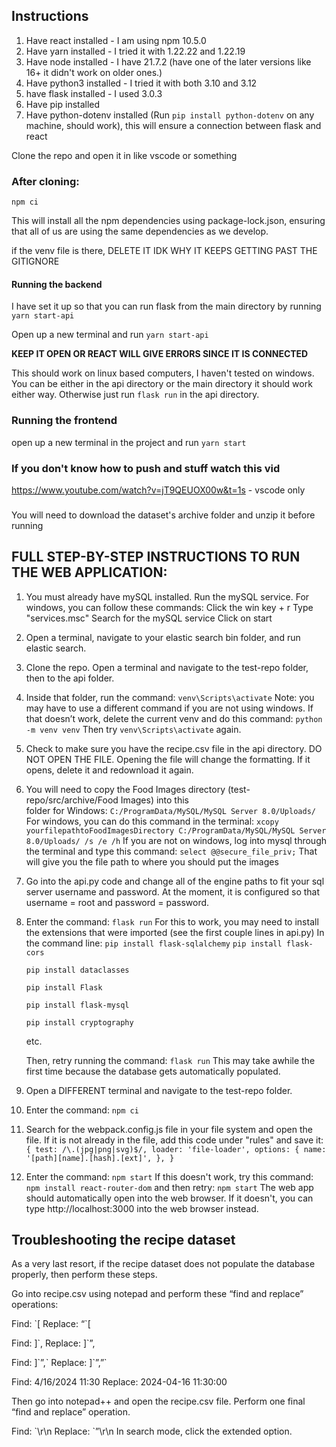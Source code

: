 ## Instructions

1. Have react installed - I am using npm 10.5.0
2. Have yarn installed - I tried it with 1.22.22 and 1.22.19
3. Have node installed - I have 21.7.2 (have one of the later versions like 16+ it didn't work on older ones.)
4. Have python3 installed - I tried it with both 3.10 and 3.12
5. have flask installed - I used 3.0.3
6. Have pip installed
7. Have python-dotenv installed (Run `pip install python-dotenv` on any machine, should work), this will ensure a connection between flask and react

Clone the repo and open it in like vscode or something

### After cloning:

`npm ci`

This will install all the npm dependencies using package-lock.json, ensuring that all of us are using the same dependencies as we develop.

if the venv file is there, DELETE IT IDK WHY IT KEEPS GETTING PAST THE GITIGNORE

#### Running the backend
I have set it up so that you can run flask from the main directory by running `yarn start-api`

Open up a new terminal and run `yarn start-api`

**KEEP IT OPEN OR REACT WILL GIVE ERRORS SINCE IT IS CONNECTED**

This should work on linux based computers, I haven't tested on windows. You can be either in the api directory or the main directory it should work either way. Otherwise just run `flask run` in the api directory.

### Running the frontend
open up a new terminal in the project and run 
`yarn start`

### If you don't know how to push and stuff watch this vid
https://www.youtube.com/watch?v=jT9QEUOX00w&t=1s - vscode only

###
You will need to download the dataset's archive folder and unzip it before running





## FULL STEP-BY-STEP INSTRUCTIONS TO RUN THE WEB APPLICATION:
1. You must already have mySQL installed. Run the mySQL service.
    For windows, you can follow these commands:
        Click the win key + r
        Type "services.msc"
        Search for the mySQL service
        Click on start
2. Open a terminal, navigate to your elastic search bin folder, and run elastic search. 
3. Clone the repo. Open a terminal and navigate to the test-repo folder, then to the api folder.
4. Inside that folder, run the command: `venv\Scripts\activate`
    Note: you may have to use a different command if you are not using windows. 
    If that doesn’t work, delete the current venv and do this command: `python -m venv venv`
    Then try `venv\Scripts\activate` again.
5. Check to make sure you have the recipe.csv file in the api directory. DO NOT OPEN THE 
    FILE. Opening the file will change the formatting. If it opens, delete it and redownload it again. 
6. You will need to copy the Food Images directory (test-repo/src/archive/Food Images) into this  
    folder for Windows: `C:/ProgramData/MySQL/MySQL Server 8.0/Uploads/`
    For windows, you can do this command in the terminal:
   `xcopy yourfilepathtoFoodImagesDirectory C:/ProgramData/MySQL/MySQL Server 8.0/Uploads/ /s /e /h`
    If you are not on windows, log into mysql through the terminal and type this command:
   `select @@secure_file_priv;`
    That will give you the file path to where you should put the images
8. Go into the api.py code and change all of the engine paths to fit your sql server username 
    and password. At the moment, it is configured so that username = root and password =
    password.
9. Enter the command: `flask run`
    For this to work, you may need to install the extensions that
    were imported (see the first couple lines in api.py)
    In the command line: `pip install flask-sqlalchemy`
    `pip install flask-cors`
   
    `pip install dataclasses`
   
    `pip install Flask`
   
    `pip install flask-mysql`
   
    `pip install cryptography`
   
    etc.
   
    Then, retry running the command: `flask run`
    This may take awhile the first time because the database gets automatically populated.
11. Open a DIFFERENT terminal and navigate to the test-repo folder.
12. Enter the command: `npm ci`
13. Search for the webpack.config.js file in your file system and open the file. If it is not already 
    in the file, add this code under "rules" and save it:
`{
     test: /\.(jpg|png|svg)$/,
     loader: 'file-loader',
     options: {
     name: '[path][name].[hash].[ext]',
     },
}`

15. Enter the command: `npm start`
    If this doesn't work, try this command: `npm install react-router-dom`
    and then retry: `npm start`
    The web app should automatically open into the web browser.
    If it doesn't, you can type http://localhost:3000 into the web browser instead.

## Troubleshooting the recipe dataset

As a very last resort, if the recipe dataset does not populate the database properly, then perform these steps.

Go into recipe.csv using notepad and perform these “find and replace” operations:

Find: \`[
Replace: “`[

Find: ]\`,
Replace: ]`”,

Find: ]\`”,\`
Replace: ]\`”,”\`

Find: 4/16/2024 11:30
Replace: 2024-04-16 11:30:00

Then go into notepad++ and open the recipe.csv file. Perform one final “find and replace” operation. 

Find: \`\r\n
Replace: `”\r\n
In search mode, click the extended option.


